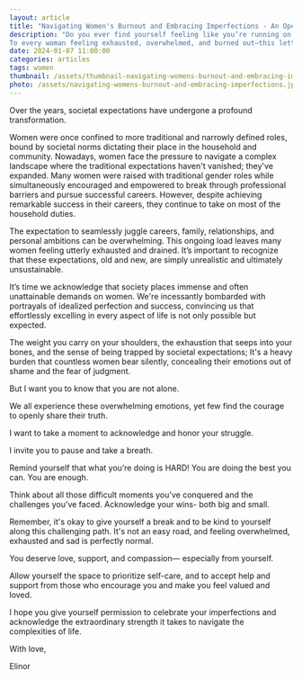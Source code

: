 ```yaml
---
layout: article
title: "Navigating Women's Burnout and Embracing Imperfections - An Open Letter to All Women"
description: "Do you ever find yourself feeling like you’re running on empty, like you're constantly falling short in every role you play? Does the pressure to be the best at everything - a successful professional, a devoted wife, a loving mother, and a supportive friend - leave you feeling exhausted, guilty, and trapped? 
To every woman feeling exhausted, overwhelmed, and burned out—this letter is for you."
date: 2024-01-07 11:00:00
categories: articles
tags: women
thumbnail: /assets/thumbnail-navigating-womens-burnout-and-embracing-imperfections.jpg
photo: /assets/navigating-womens-burnout-and-embracing-imperfections.jpg
---
```

Over the years, societal expectations have undergone a profound transformation. 

Women were once confined to more traditional and narrowly defined roles, bound by societal norms dictating their place in the household and community. Nowadays, women face the pressure to navigate a complex landscape where the traditional expectations haven't vanished; they've expanded. Many women were raised with traditional gender roles while simultaneously encouraged and empowered to break through professional barriers and pursue successful careers. However, despite achieving remarkable success in their careers, they continue to take on most of the household duties. 

The expectation to seamlessly juggle careers, family, relationships, and personal ambitions can be overwhelming. This ongoing load leaves many women feeling utterly exhausted and drained. It’s important to recognize that these expectations, old and new, are simply unrealistic and ultimately unsustainable.

It’s time we acknowledge that society places immense and often unattainable demands on women. We're incessantly bombarded with portrayals of idealized perfection and success, convincing us that effortlessly excelling in every aspect of life is not only possible but expected.

The weight you carry on your shoulders, the exhaustion that seeps into your bones, and the sense of being trapped by societal expectations; It's a heavy burden that countless women bear silently, concealing their emotions out of shame and the fear of judgment. 

But I want you to know that you are not alone. 

We all experience these overwhelming emotions, yet few find the courage to openly share their truth.

I want to take a moment to acknowledge and honor your struggle. 

I invite you to pause and take a breath.  

Remind yourself that what you’re doing is HARD!
You are doing the best you can.
You are enough. 

Think about all those difficult moments you've conquered and the challenges you've faced. Acknowledge your wins- both big and small. 

Remember, it's okay to give yourself a break and to be kind to yourself along this challenging path. It's not an easy road, and feeling overwhelmed, exhausted and sad is perfectly normal. 

You deserve love, support, and compassion— especially from yourself.

Allow yourself the space to prioritize self-care, and to accept help and support from those who encourage you and make you feel valued and loved. 

I hope you give yourself permission to celebrate your imperfections and acknowledge the extraordinary strength it takes to navigate the complexities of life.

With love, 

Elinor
